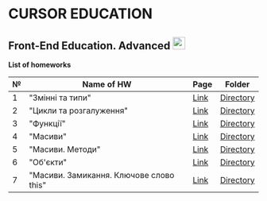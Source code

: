 # CURSOR EDUCATION
## Front-End Education. Advanced <img src="https://media.giphy.com/media/d3MKBzBTtCUIDwwU/giphy.gif" width="25px">

**List of homeworks**


| №  | Name of HW                               | Page | Folder    | 
| -- | ---------------------------------------- |------| --------- |
| 1  | "Змінні та типи"       | [Link](https://danadovzh.github.io/Cursor_Education/Front-end.%20Advanced/HW1-Variables-and-data-types/index.html) | [Directory](https://github.com/DanaDovzh/Cursor_Education/tree/master/Front-end.%20Advanced/HW1-Variables-and-data-types) |
| 2  |   "Цикли та розгалуження"         | [Link](https://danadovzh.github.io/Cursor_Education/Front-end.%20Advanced/HW2-Cycles-and-Branching/index.html) | [Directory](https://github.com/DanaDovzh/Cursor_Education/tree/master/Front-end.%20Advanced/HW2-Cycles-and-Branching) |
| 3  |  "Функції" | [Link]() | [Directory](https://github.com/DanaDovzh/Cursor_Education/tree/master/Front-end.%20Advanced/HW3-Functions) |
| 4  |   "Масиви"  | [Link](https://danadovzh.github.io/Cursor_Education/Front-end.%20Advanced/HW4-Arrays/index.html) | [Directory](https://github.com/DanaDovzh/Cursor_Education/tree/master/Front-end.%20Advanced/HW4-Arrays) |
| 5  |  "Масиви. Методи"   | [Link](https://danadovzh.github.io/Cursor_Education/Front-end.%20Advanced/HW5-Arrays-methods/index.html) | [Directory](https://github.com/DanaDovzh/Cursor_Education/tree/master/Front-end.%20Advanced/HW5-Arrays-methods) |
| 6  |  "Об'єкти"   | [Link](https://danadovzh.github.io/Cursor_Education/Front-end.%20Advanced/HW6-Objects/index.html) | [Directory](https://github.com/DanaDovzh/Cursor_Education/tree/master/Front-end.%20Advanced/HW6-Objects) |
| 7  |  "Масиви. Замикання. Ключове слово this"  | [Link](https://danadovzh.github.io/Cursor_Education/Front-end.%20Advanced/HW7-Arrays-Keyword-this/index.html) | [Directory](https://github.com/DanaDovzh/Cursor_Education/tree/master/Front-end.%20Advanced/HW7-Arrays-Keyword-this) |


